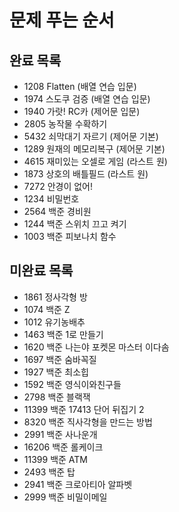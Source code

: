 <h1>문제 푸는 순서</h1>
<h2>완료 목록</h2>

+ 1208 Flatten (배열 연습 입문)
+ 1974 스도쿠 검증 (배열 연습 입문)
+ 1940 가랏! RC카 (제어문 입문)
+ 2805 농작물 수확하기
+ 5432 쇠막대기 자르기 (제어문 기본)
+ 1289 원재의 메모리복구 (제어문 기본)
+ 4615 재미있는 오셀로 게임 (라스트 원)
+ 1873 상호의 배틀필드 (라스트 원)
+ 7272 안경이 없어!
+ 1234 비밀번호
+ 2564 백준 경비원
+ 1244 백준 스위치 끄고 켜기
+ 1003 백준 피보나치 함수

<h2>미완료 목록</h2>

+ 1861 정사각형 방
+ 1074 백준 Z
+ 1012 유기농배추
+ 1463 백준 1로 만들기
+ 1620 백준 나는야 포켓몬 마스터 이다솜
+ 1697 백준 숨바꼭질
+ 1927 백준 최소힙
+ 1592 백준 영식이와친구들
+ 2798 백준 블랙잭
+ 11399 백준 17413 단어 뒤집기 2
+ 8320 백준 직사각형을 만드는 방법
+ 2991 백준 사나운개
+ 16206 백준 롤케이크
+ 11399 백준 ATM
+ 2493 백준 탑
+ 2941 백준 크로아티아 알파벳
+ 2999 백준 비밀이메일





